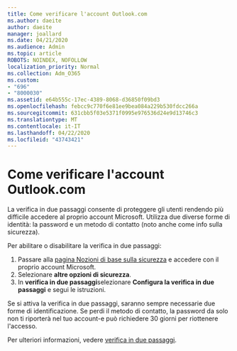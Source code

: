 ```yaml
---
title: Come verificare l'account Outlook.com
ms.author: daeite
author: daeite
manager: joallard
ms.date: 04/21/2020
ms.audience: Admin
ms.topic: article
ROBOTS: NOINDEX, NOFOLLOW
localization_priority: Normal
ms.collection: Adm_O365
ms.custom:
- "696"
- "8000030"
ms.assetid: e64b555c-17ec-4389-8068-d36850f09bd3
ms.openlocfilehash: febcc9c770f6e81ee9bea084a229b530fdcc266a
ms.sourcegitcommit: 631cbb5f03e5371f0995e976536d24e9d13746c3
ms.translationtype: MT
ms.contentlocale: it-IT
ms.lasthandoff: 04/22/2020
ms.locfileid: "43743421"
---
```

# <a name="how-to-verify-your-outlookcom-account"></a>Come verificare l'account Outlook.com

La verifica in due passaggi consente di proteggere gli utenti rendendo più difficile accedere al proprio account Microsoft. Utilizza due diverse forme di identità: la password e un metodo di contatto (noto anche come info sulla sicurezza).
  
Per abilitare o disabilitare la verifica in due passaggi:
  
1. Passare alla [pagina Nozioni di base sulla sicurezza](https://go.microsoft.com/fwlink/?linkid=842325) e accedere con il proprio account Microsoft.
2. Selezionare **altre opzioni di sicurezza**.
3. In **verifica in due passaggi**selezionare **Configura la verifica in due passaggi** e segui le istruzioni.

Se si attiva la verifica in due passaggi, saranno sempre necessarie due forme di identificazione. Se perdi il metodo di contatto, la password da solo non ti riporterà nel tuo account-e può richiedere 30 giorni per riottenere l'accesso.
  
Per ulteriori informazioni, vedere [verifica in due passaggi](https://go.microsoft.com/fwlink/?linkid=872270).
  